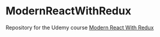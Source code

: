 # ModernReactWithRedux

Repository for the Udemy course [Modern React With Redux](https://www.udemy.com/course/react-redux/learn/lecture/12531062#content)
